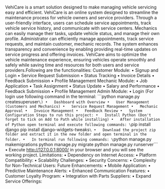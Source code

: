 VehiCare is a smart solution designed to make managing vehicle servicing easy and efficient.
VehiCare is an online system designed to streamline the maintenance process for vehicle owners and service providers. Through a user-friendly interface, users can schedule service appointments, track vehicle service history, and communicate with service centers. Mechanics can easily manage their tasks, update vehicle status, and manage their own profile. Administrator can efficiently manage appointments, track service requests, and maintain customer, mechanic records. 
The system enhances transparency and convenience by enabling providing real-time updates on service progress and offering invoices. VehiCare aims to optimize the vehicle maintenance experience, ensuring vehicles operate smoothly and safely while saving time and resources for both users and service providers.Following are the functionalities:
Customer Module:
•	Signup and Login
•	Service Request Submission
•	Status Tracking
•	Invoice Details
•	Feedback Submission
•	Profile Management
Mechanic Module:
•	Job Application
•	Task Assignment
•	Status Update
•	Salary and Performance 
•	Feedback Submission
•	Profile Management
Admin Module:
•	Login (For login use following command in the terminal: \```python manage.py createsuperuser```\)
•	Dashboard with Overview
•	User Management (Customers and Mechanics)
•	Service Request Management
•	Mechanic Approval
•	Invoice Management
•	Feedback Review
•	System Configuration
Steps to run this project:
•	Install Python (Don't forget to tick on Add to Path while installing)
•	After installation  of Python open terminal and execute following commands:
	\```pip install django
	pip install django-widgets-tweaks```\
•	Download the project zip folder and extract it in the new folder and open terminal in the folder.
•	In terminal run following commands:
	\```python manage.py makemigrations
	python manage.py migrate
	python manage.py runserver```\
•	Execute http://127.0.0.1:8000/ in your browser and you will see the working project.
Limitations:
•	Dependency on Internet Access: 
•	Platform Compatibility: 
•	Scalability Challenges: 
•	Security Concerns: 
•	Complexity for Non-Technical Users: 
Future Enhancements:
•	Mobile Application: 
•	Predictive Maintenance Alerts: 
•	Enhanced Communication Features: 
•	Customer Loyalty Program: 
•	Integration with Parts Suppliers: 
•	Expand Service Offerings: 


